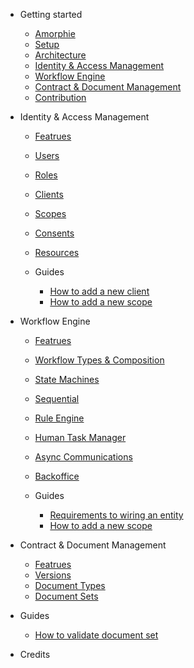 - Getting started

  - [Amorphie](getting-started/amorphie.md)
  - [Setup](getting-started/setup.md)
  - [Architecture](getting-started/architecture.md)
  - [Identity & Access Management](iam.md)
  - [Workflow Engine](Workflow.md)
  - [Contract & Document Management](Workflow.md)
  - [Contribution](contribution.md)

- Identity & Access Management
  - [Featrues](iam/features.md)
  - [Users](iam/users.md)
  - [Roles](iam/roles.md)
  - [Clients](iam/clients.md)
  - [Scopes](iam/scopes.md)
  - [Consents](iam/consents.md)
  - [Resources](iam/resources.md)
  
  - Guides
    - [How to add a new client](iam/guides/add-client.md)
    - [How to add a new scope](iam/guides/add-scope.md)

- Workflow Engine
  - [Featrues](we/features.md)
  - [Workflow Types & Composition](we/types.md)
  - [State Machines](we/fsm.md)
  - [Sequential](we/Sequential.md)
  - [Rule Engine](we/Sequential.md)
  - [Human Task Manager](we/task-manager.md)
  - [Async Communications](we/async.md)
  - [Backoffice](we/backoffice.md)

  - Guides
    - [Requirements to wiring an entity](we/guides/entity-workflow-rules.md)
    - [How to add a new scope](we/guides/add-scope.md)

- Contract & Document Management
    - [Featrues](dms/features.md)
    - [Versions](dms/Versions.md)
    - [Document Types](dms/features.md)
    - [Document Sets](dms/features.md)

- Guides
    - [How to validate document set](dms/guides/validate-document-set.md)

- Credits
